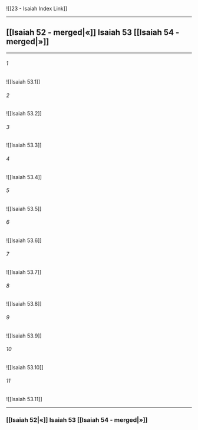 ![[23 - Isaiah Index Link]]

---
##  [[Isaiah 52 - merged|«]] Isaiah 53 [[Isaiah 54 - merged|»]]

---

###### 1
![[Isaiah 53.1]] 

###### 2
![[Isaiah 53.2]] 

###### 3
![[Isaiah 53.3]] 

###### 4
![[Isaiah 53.4]]

###### 5 
![[Isaiah 53.5]] 

###### 6
![[Isaiah 53.6]] 

###### 7
![[Isaiah 53.7]] 

###### 8
![[Isaiah 53.8]] 

###### 9
![[Isaiah 53.9]] 

###### 10
![[Isaiah 53.10]] 

###### 11
![[Isaiah 53.11]] 


---
###  [[Isaiah 52|«]] Isaiah 53 [[Isaiah 54 - merged|»]]
